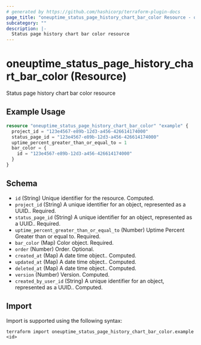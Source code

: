 ```yaml
---
# generated by https://github.com/hashicorp/terraform-plugin-docs
page_title: "oneuptime_status_page_history_chart_bar_color Resource - oneuptime"
subcategory: ""
description: |-
  Status page history chart bar color resource
---
```


# oneuptime_status_page_history_chart_bar_color (Resource)

Status page history chart bar color resource

## Example Usage

```terraform
resource "oneuptime_status_page_history_chart_bar_color" "example" {
  project_id = "123e4567-e89b-12d3-a456-426614174000"
  status_page_id = "123e4567-e89b-12d3-a456-426614174000"
  uptime_percent_greater_than_or_equal_to = 1
  bar_color = {
    id = "123e4567-e89b-12d3-a456-426614174000"
  }
}
```

## Schema

- `id` (String) Unique identifier for the resource. Computed.
- `project_id` (String) A unique identifier for an object, represented as a UUID.. Required.
- `status_page_id` (String) A unique identifier for an object, represented as a UUID.. Required.
- `uptime_percent_greater_than_or_equal_to` (Number) Uptime Percent Greater than or equal to. Required.
- `bar_color` (Map) Color object. Required.
- `order` (Number) Order. Optional.
- `created_at` (Map) A date time object.. Computed.
- `updated_at` (Map) A date time object.. Computed.
- `deleted_at` (Map) A date time object.. Computed.
- `version` (Number) Version. Computed.
- `created_by_user_id` (String) A unique identifier for an object, represented as a UUID.. Computed.

## Import

Import is supported using the following syntax:

```shell
terraform import oneuptime_status_page_history_chart_bar_color.example <id>
```

